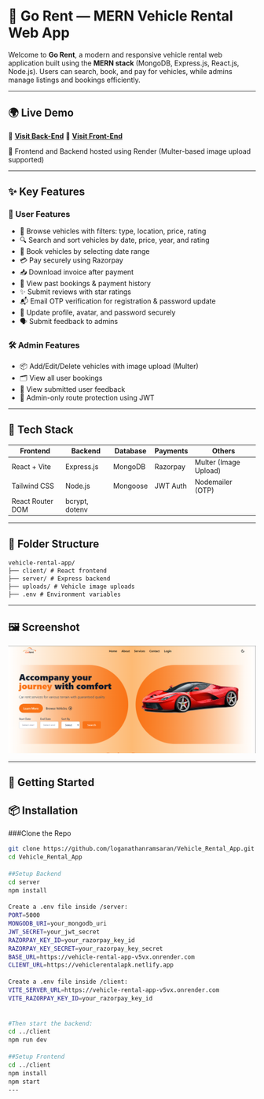 # 🚗 Go Rent — MERN Vehicle Rental Web App

Welcome to **Go Rent**, a modern and responsive vehicle rental web application built using the **MERN stack** (MongoDB, Express.js, React.js, Node.js). Users can search, book, and pay for vehicles, while admins manage listings and bookings efficiently.

---

## 🌍 Live Demo

🔗 **[Visit Back-End](https://vehicle-rental-app-v5vx.onrender.com)** 
🔗 **[Visit Front-End](https://vehiclerentalapk.netlify.app/)** 

📂 Frontend and Backend hosted using Render (Multer-based image upload supported)

---

## ✨ Key Features

### 👤 User Features
- 🚙 Browse vehicles with filters: type, location, price, rating
- 🔍 Search and sort vehicles by date, price, year, and rating
- 📅 Book vehicles by selecting date range
- 💳 Pay securely using Razorpay
- 📥 Download invoice after payment
- 📃 View past bookings & payment history
- ✨ Submit reviews with star ratings
- 📬 Email OTP verification for registration & password update
- 🔐 Update profile, avatar, and password securely
- 🗣 Submit feedback to admins

### 🛠️ Admin Features
- 📦 Add/Edit/Delete vehicles with image upload (Multer)
- 🗂 View all user bookings
- 💬 View submitted user feedback
- 🔐 Admin-only route protection using JWT

---

## 🧰 Tech Stack

| Frontend              | Backend             | Database | Payments  | Others            |
|-----------------------|---------------------|----------|-----------|-------------------|
| React + Vite          | Express.js          | MongoDB  | Razorpay  | Multer (Image Upload) |
| Tailwind CSS          | Node.js             | Mongoose | JWT Auth  | Nodemailer (OTP)  |
| React Router DOM      | bcrypt, dotenv      |          |           |                   |

---

## 📂 Folder Structure
```
vehicle-rental-app/
├── client/ # React frontend
├── server/ # Express backend
├── uploads/ # Vehicle image uploads
├── .env # Environment variables
```
---
## 🖼️ Screenshot

![Homepage Screenshot](./homepage.PNG)


---

## 🚀 Getting Started

## 📦 Installation

###Clone the Repo

```bash
git clone https://github.com/loganathanramsaran/Vehicle_Rental_App.git
cd Vehicle_Rental_App

##Setup Backend
cd server
npm install

Create a .env file inside /server:
PORT=5000
MONGODB_URI=your_mongodb_uri
JWT_SECRET=your_jwt_secret
RAZORPAY_KEY_ID=your_razorpay_key_id
RAZORPAY_KEY_SECRET=your_razorpay_key_secret
BASE_URL=https://vehicle-rental-app-v5vx.onrender.com
CLIENT_URL=https://vehiclerentalapk.netlify.app

Create a .env file inside /client:
VITE_SERVER_URL=https://vehicle-rental-app-v5vx.onrender.com
VITE_RAZORPAY_KEY_ID=your_razorpay_key_id


#Then start the backend:
cd ../client
npm run dev

##Setup Frontend
cd ../client
npm install
npm start
---
